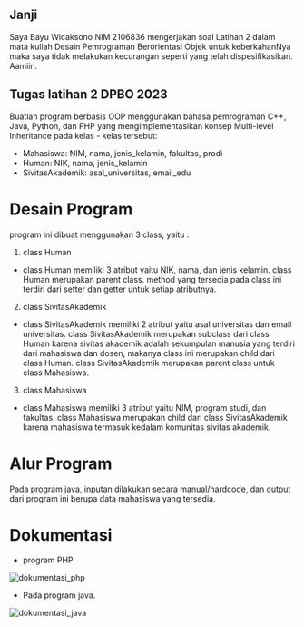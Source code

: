 ## Janji
Saya Bayu Wicaksono NIM 2106836 mengerjakan soal Latihan 2 dalam mata kuliah Desain Pemrograman Berorientasi Objek untuk keberkahanNya maka saya tidak melakukan kecurangan seperti yang telah dispesifikasikan. Aamiin.

## Tugas latihan 2 DPBO 2023
Buatlah program berbasis OOP menggunakan bahasa pemrograman C++, Java, Python, dan PHP yang mengimplementasikan konsep Multi-level Inheritance pada kelas - kelas tersebut:
- Mahasiswa: NIM, nama, jenis_kelamin, fakultas, prodi
- Human: NIK, nama, jenis_kelamin
- SivitasAkademik: asal_universitas, email_edu

# Desain Program
program ini dibuat menggunakan 3 class, yaitu :
1. class Human
- class Human memiliki 3 atribut yaitu NIK, nama, dan jenis kelamin. class Human merupakan parent class. method yang tersedia pada class ini terdiri dari setter dan getter untuk setiap atributnya.

2. class SivitasAkademik
- class SivitasAkademik memiliki 2 atribut yaitu asal universitas dan email universitas. class SivitasAkademik merupakan subclass dari class Human karena sivitas akademik adalah sekumpulan manusia yang terdiri dari mahasiswa dan dosen, makanya class ini merupakan child dari class Human. class SivitasAkademik merupakan parent class untuk class Mahasiswa.

3. class Mahasiswa
- class Mahasiswa memiliki 3 atribut yaitu NIM, program studi, dan fakultas. class Mahasiswa merupakan child dari class SivitasAkademik karena mahasiswa termasuk kedalam komunitas sivitas akademik.

# Alur Program
Pada program java, inputan dilakukan secara manual/hardcode, dan output dari program ini berupa data mahasiswa yang tersedia.

# Dokumentasi
- program PHP


![dokumentasi_php](https://user-images.githubusercontent.com/100755457/219675741-70836583-ac3f-4402-acb6-860025bb092d.png)

- Pada program java.


![dokumentasi_java](https://user-images.githubusercontent.com/100755457/218934341-1f3400cf-f02e-4f2b-9b2f-5ee2927229f9.png)

